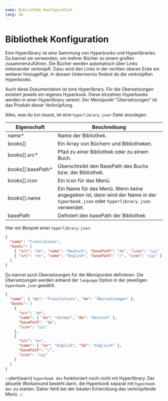```yaml
---
name: Bibliothek Konfiguration
lang: de
---
```


# Bibliothek Konfiguration

Eine Hyperlibrary ist eine Sammlung von Hyperbooks und Hyperlibraries. Du
kannst sie verwenden, um mehrer Bücher zu einem großen zusammenzuführen. Die
Bücher werden automatisch über Links miteinander verknüpft. Dazu wird den Links
in der rechten oberen Ecke ein weiterer hinzugefügt. In dessen Untermenüs
findest du die verknüpften Hyperbooks.

Auch diese Dokumentation ist eine Hyperlibrary. Für die Übersetzungen existiert
jeweils ein eigenes Hyperbook. Diese einzelnen Hyperbooks werden in einer
Hyperlibrary vereint. Der Menüpunkt "Übersetzungen" ist das Produkt dieser Verknüpfung.

Alles, was du tun musst, ist eine `hyperlibrary.json`-Datei anzulegen.

| Eigenschaft        | Beschreibung                                                                                                                    |
| ------------------ | ------------------------------------------------------------------------------------------------------------------------------- |
| name\*             | Name der Bibliothek.                                                                                                            |
| books[]            | Ein Array von Büchern und Bibliotheken.                                                                                         |
| books[].src\*      | Pfad zu einer Bibliothek oder zu einem Buch.                                                                                    |
| books[].basePath\* | Überschreibt den BasePath des Buchs bzw. der Bibliothek.                                                                        |
| books[].icon       | Ein Icon für das Menü.                                                                                                          |
| books[].name       | Ein Name für das Menü. Wenn keine angegeben ist, dann wird der Name in der `hyperbook.json` oder `hyperlibrary.json` verwendet. |
| basePath           | Definiert den basePath der Bibliothek                                                                                           |

Hier ein Beispiel einer `hyperlibrary.json`:

```json
{
  "name": "Translations",
  "books": [
    { "src": "de", "name": "Deutsch", "basePath": "de", "icon": "🇩🇪" },
    { "src": "en", "name": "English", "basePath": "/", "icon": "🇬🇧" }
  ]
}
```

Du kannst auch Übersetzungen für die Menüpunkte definieren. Die
Übersetzungen werden anhand der `language` Option in der jeweiligen
`hyperbook.json` gewählt.

```json
{
  "name": { "en": "Translations", "de": "Übersetzungen" },
  "books": [
    {
      "src": "de",
      "name": { "en": "German", "de": "Deutsch" },
      "basePath": "de",
      "icon": "🇩🇪"
    },
    {
      "src": "en",
      "name": { "en": "English", "de": "Englisch" },
      "basePath": "/",
      "icon": "🇬🇧"
    }
  ]
}
```

:::alert{warn}
`hyperbook dev` funktioniert noch nicht mit Hyperlibrary. Der aktuelle Workaround besteht darin, die Hyperbook separat mit `hyperbook dev` zu starten. Daher fehlt bei der lokalen Entwicklung das verknüpfende Menü.
:::
